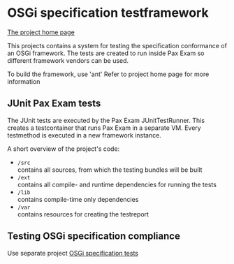 OSGi specification testframework
=================================

[The project home page](https://github.com/wtreur/osgi-specification-test-framework)

This projects contains a system for testing the specification conformance of an OSGi framework.
The tests are created to run inside Pax Exam so different framework vendors can be used.

To build the framework, use 'ant' Refer to project home page for more information

JUnit Pax Exam tests
--------------------
The JUnit tests are executed by the Pax Exam JUnitTestRunner. This creates a testcontainer that runs Pax Exam in a
separate VM. Every testmethod is executed in a new framework instance.


A short overview of the project's code:


*   `/src`<br />
    contains all sources, from which the testing bundles will be built
*   `/ext`<br />
    contains all compile- and runtime dependencies for running the tests
*   `/lib`<br />
    contains compile-time only dependencies
*   `/var`<br />
    contains resources for creating the testreport

Testing OSGi specification compliance
-------------------------------------

Use separate project [OSGi specification tests](https://github.com/wtreur/osgi-specification-tests)
